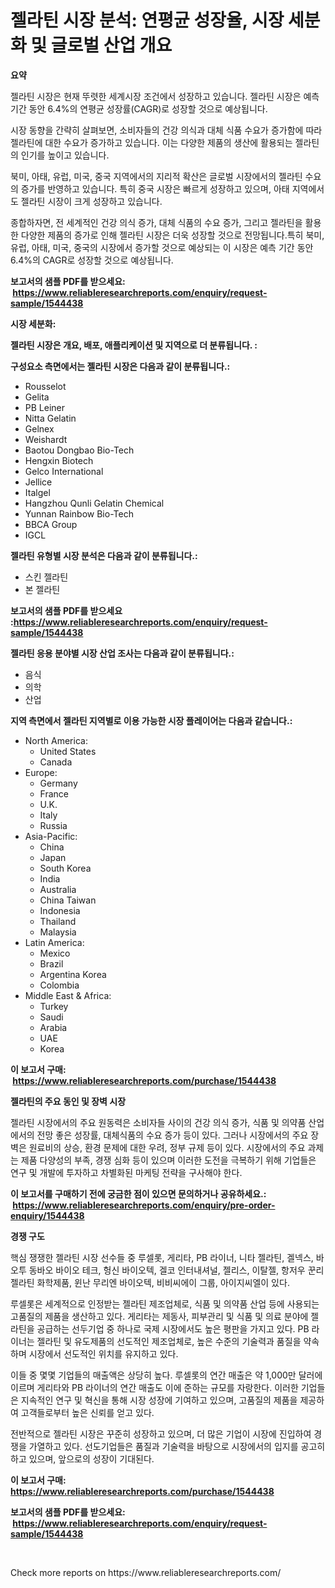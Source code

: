 <p><h1>젤라틴 시장 분석: 연평균 성장율, 시장 세분화 및 글로벌 산업 개요</h1></p><p><strong>요약</strong></p>
<p><p>젤라틴 시장은 현재 뚜렷한 세계시장 조건에서 성장하고 있습니다. 젤라틴 시장은 예측 기간 동안 6.4%의 연평균 성장률(CAGR)로 성장할 것으로 예상됩니다.</p><p>시장 동향을 간략히 살펴보면, 소비자들의 건강 의식과 대체 식품 수요가 증가함에 따라 젤라틴에 대한 수요가 증가하고 있습니다. 이는 다양한 제품의 생산에 활용되는 젤라틴의 인기를 높이고 있습니다.</p><p>북미, 아태, 유럽, 미국, 중국 지역에서의 지리적 확산은 글로벌 시장에서의 젤라틴 수요의 증가를 반영하고 있습니다. 특히 중국 시장은 빠르게 성장하고 있으며, 아태 지역에서도 젤라틴 시장이 크게 성장하고 있습니다.</p><p>종합하자면, 전 세계적인 건강 의식 증가, 대체 식품의 수요 증가, 그리고 젤라틴을 활용한 다양한 제품의 증가로 인해 젤라틴 시장은 더욱 성장할 것으로 전망됩니다.특히 북미, 유럽, 아태, 미국, 중국의 시장에서 증가할 것으로 예상되는 이 시장은 예측 기간 동안 6.4%의 CAGR로 성장할 것으로 예상됩니다.</p></p>
<p><strong>보고서의 샘플 PDF를 받으세요: &nbsp;<a href="https://www.reliableresearchreports.com/enquiry/request-sample/1544438">https://www.reliableresearchreports.com/enquiry/request-sample/1544438</a></strong></p>
<p><strong>시장 세분화:</strong></p>
<p><strong> 젤라틴 시장은 개요, 배포, 애플리케이션 및 지역으로 더 분류됩니다. :</strong></p>
<p><strong>구성요소 측면에서는 젤라틴 시장은 다음과 같이 분류됩니다.:</strong></p>
<p><ul><li>Rousselot</li><li>Gelita</li><li>PB Leiner</li><li>Nitta Gelatin</li><li>Gelnex</li><li>Weishardt</li><li>Baotou Dongbao Bio-Tech</li><li>Hengxin Biotech</li><li>Gelco International</li><li>Jellice</li><li>Italgel</li><li>Hangzhou Qunli Gelatin Chemical</li><li>Yunnan Rainbow Bio-Tech</li><li>BBCA Group</li><li>IGCL</li></ul></p>
<p><strong> 젤라틴 유형별 시장 분석은 다음과 같이 분류됩니다.:</strong></p>
<p><ul><li>스킨 젤라틴</li><li>본 젤라틴</li></ul></p>
<p><strong>보고서의 샘플 PDF를 받으세요 :<a href="https://www.reliableresearchreports.com/enquiry/request-sample/1544438">https://www.reliableresearchreports.com/enquiry/request-sample/1544438</a></strong></p>
<p><strong> 젤라틴 응용 분야별 시장 산업 조사는 다음과 같이 분류됩니다.:</strong></p>
<p><ul><li>음식</li><li>의학</li><li>산업</li></ul></p>
<p><strong>지역 측면에서 젤라틴 지역별로 이용 가능한 시장 플레이어는 다음과 같습니다.:</strong></p>
<p><ul>
    <li>
        North America:
        <ul>
            <li>United States</li>
            <li>Canada</li>
        </ul>
    </li>
    <li>
        Europe:
        <ul>
            <li>Germany</li>
            <li>France</li>
            <li>U.K.</li>
            <li>Italy</li>
            <li>Russia</li>
        </ul>
    </li>
    <li>
        Asia-Pacific:
        <ul>
            <li>China</li>
            <li>Japan</li>
            <li>South Korea</li>
            <li>India</li>
            <li>Australia</li>
            <li>China Taiwan</li>
            <li>Indonesia</li>
            <li>Thailand</li>
            <li>Malaysia</li>
        </ul>
    </li>
    <li>
        Latin America:
        <ul>
            <li>Mexico</li>
            <li>Brazil</li>
            <li>Argentina Korea</li>
            <li>Colombia</li>
        </ul>
    </li>
    <li>
        Middle East & Africa:
        <ul>
            <li>Turkey</li>
            <li>Saudi</li>
            <li>Arabia</li>
            <li>UAE</li>
            <li>Korea</li>
        </ul>
    </li>
    </ul></p>
<p><strong>이 보고서 구매: &nbsp;<a href="https://www.reliableresearchreports.com/purchase/1544438">https://www.reliableresearchreports.com/purchase/1544438</a></strong></p>
<p><strong>젤라틴의 주요 동인 및 장벽 시장</strong></p>
<p><p>젤라틴 시장에서의 주요 원동력은 소비자들 사이의 건강 의식 증가, 식품 및 의약품 산업에서의 전망 좋은 성장률, 대체식품의 수요 증가 등이 있다. 그러나 시장에서의 주요 장벽은 원료비의 상승, 환경 문제에 대한 우려, 정부 규제 등이 있다. 시장에서의 주요 과제는 제품 다양성의 부족, 경쟁 심화 등이 있으며 이러한 도전을 극복하기 위해 기업들은 연구 및 개발에 투자하고 차별화된 마케팅 전략을 구사해야 한다.</p></p>
<p><strong>이 보고서를 구매하기 전에 궁금한 점이 있으면 문의하거나 공유하세요.: &nbsp;<a href="https://www.reliableresearchreports.com/enquiry/pre-order-enquiry/1544438">https://www.reliableresearchreports.com/enquiry/pre-order-enquiry/1544438</a></strong></p>
<p><strong>경쟁 구도</strong></p>
<p><p>핵심 쟁쟁한 젤라틴 시장 선수들 중 루셀롯, 게리타, PB 라이너, 니타 젤라틴, 겔넥스, 바오투 동바오 바이오 테크, 헝신 바이오텍, 겔코 인터내셔널, 젤리스, 이탈젤, 항저우 꾼리 젤라틴 화학제품, 윈난 무리엔 바이오텍, 비비씨에이 그룹, 아이지씨엘이 있다. </p><p>루셀롯은 세계적으로 인정받는 젤라틴 제조업체로, 식품 및 의약품 산업 등에 사용되는 고품질의 제품을 생산하고 있다. 게리타는 제동사, 피부관리 및 식품 및 의료 분야에 젤라틴을 공급하는 선두기업 중 하나로 국제 시장에서도 높은 평판을 가지고 있다. PB 라이너는 젤라틴 및 유도제품의 선도적인 제조업체로, 높은 수준의 기술력과 품질을 약속하며 시장에서 선도적인 위치를 유지하고 있다.</p><p>이들 중 몇몇 기업들의 매출액은 상당히 높다. 루셀롯의 연간 매출은 약 1,000만 달러에 이르며 게리타와 PB 라이너의 연간 매출도 이에 준하는 규모를 자랑한다. 이러한 기업들은 지속적인 연구 및 혁신을 통해 시장 성장에 기여하고 있으며, 고품질의 제품을 제공하여 고객들로부터 높은 신뢰를 얻고 있다.</p><p>전반적으로 젤라틴 시장은 꾸준히 성장하고 있으며, 더 많은 기업이 시장에 진입하여 경쟁을 가열하고 있다. 선도기업들은 품질과 기술력을 바탕으로 시장에서의 입지를 공고히 하고 있으며, 앞으로의 성장이 기대된다.</p></p>
<p><strong>이 보고서 구매: &nbsp; <a href="https://www.reliableresearchreports.com/purchase/1544438">https://www.reliableresearchreports.com/purchase/1544438</a></strong></p>
<p><strong>보고서의 샘플 PDF를 받으세요: &nbsp;<a href="https://www.reliableresearchreports.com/enquiry/request-sample/1544438">https://www.reliableresearchreports.com/enquiry/request-sample/1544438</a></strong><strong></strong></p>
<p>&nbsp;</p>
<p>Check more reports on https://www.reliableresearchreports.com/</p>